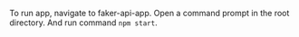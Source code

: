 To run app, navigate to faker-api-app. Open a command prompt in the root directory. And run command `npm start`.
